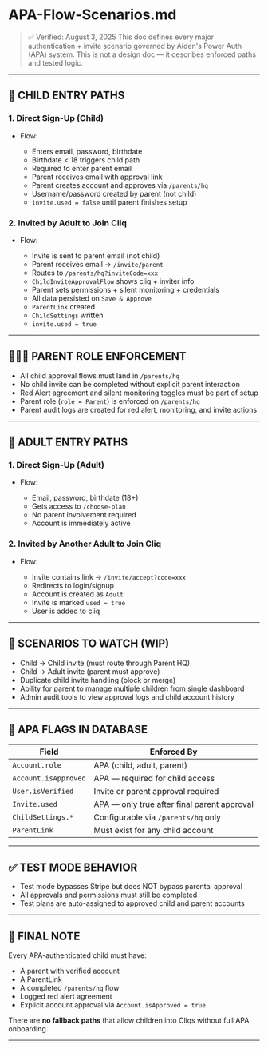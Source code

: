 # APA-Flow-Scenarios.md

> ✅ Verified: August 3, 2025
> This doc defines every major authentication + invite scenario governed by Aiden's Power Auth (APA) system. This is not a design doc — it describes enforced paths and tested logic.

---

## 🧒 CHILD ENTRY PATHS

### 1. **Direct Sign-Up (Child)**

* Flow:

  * Enters email, password, birthdate
  * Birthdate < 18 triggers child path
  * Required to enter parent email
  * Parent receives email with approval link
  * Parent creates account and approves via `/parents/hq`
  * Username/password created by parent (not child)
  * `invite.used = false` until parent finishes setup

### 2. **Invited by Adult to Join Cliq**

* Flow:

  * Invite is sent to parent email (not child)
  * Parent receives email → `/invite/parent`
  * Routes to `/parents/hq?inviteCode=xxx`
  * `ChildInviteApprovalFlow` shows cliq + inviter info
  * Parent sets permissions + silent monitoring + credentials
  * All data persisted on `Save & Approve`
  * `ParentLink` created
  * `ChildSettings` written
  * `invite.used = true`

---

## 👨‍👩‍👧 PARENT ROLE ENFORCEMENT

* All child approval flows must land in `/parents/hq`
* No child invite can be completed without explicit parent interaction
* Red Alert agreement and silent monitoring toggles must be part of setup
* Parent role (`role = Parent`) is enforced on `/parents/hq`
* Parent audit logs are created for red alert, monitoring, and invite actions

---

## 🧑 ADULT ENTRY PATHS

### 1. **Direct Sign-Up (Adult)**

* Flow:

  * Email, password, birthdate (18+)
  * Gets access to `/choose-plan`
  * No parent involvement required
  * Account is immediately active

### 2. **Invited by Another Adult to Join Cliq**

* Flow:

  * Invite contains link → `/invite/accept?code=xxx`
  * Redirects to login/signup
  * Account is created as `Adult`
  * Invite is marked `used = true`
  * User is added to cliq

---

## 🚧 SCENARIOS TO WATCH (WIP)

* Child → Child invite (must route through Parent HQ)
* Child → Adult invite (parent must approve)
* Duplicate child invite handling (block or merge)
* Ability for parent to manage multiple children from single dashboard
* Admin audit tools to view approval logs and child account history

---

## 🔐 APA FLAGS IN DATABASE

| Field                | Enforced By                                 |
| -------------------- | ------------------------------------------- |
| `Account.role`       | APA (child, adult, parent)                  |
| `Account.isApproved` | APA — required for child access             |
| `User.isVerified`    | Invite or parent approval required          |
| `Invite.used`        | APA — only true after final parent approval |
| `ChildSettings.*`    | Configurable via `/parents/hq` only         |
| `ParentLink`         | Must exist for any child account            |

---

## ✅ TEST MODE BEHAVIOR

* Test mode bypasses Stripe but does NOT bypass parental approval
* All approvals and permissions must still be completed
* Test plans are auto-assigned to approved child and parent accounts

---

## 📌 FINAL NOTE

Every APA-authenticated child must have:

* A parent with verified account
* A ParentLink
* A completed `/parents/hq` flow
* Logged red alert agreement
* Explicit account approval via `Account.isApproved = true`

There are **no fallback paths** that allow children into Cliqs without full APA onboarding.

---
